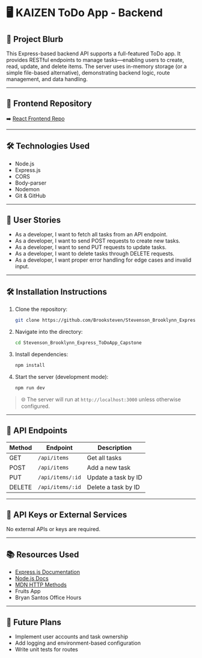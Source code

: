 # 🖥️ KAIZEN ToDo App - Backend

## 📖 Project Blurb

This Express-based backend API supports a full-featured ToDo app. It provides RESTful endpoints to manage tasks—enabling users to create, read, update, and delete items. The server uses in-memory storage (or a simple file-based alternative), demonstrating backend logic, route management, and data handling.

---

## 🔗 Frontend Repository

➡️ [React Frontend Repo](https://github.com/Brooksteven/Stevenson_Brooklynn_React_ToDoApp_Capstone)

---

## 🛠️ Technologies Used

- Node.js
- Express.js
- CORS
- Body-parser
- Nodemon
- Git & GitHub

---

## 👤 User Stories

- As a developer, I want to fetch all tasks from an API endpoint.
- As a developer, I want to send POST requests to create new tasks.
- As a developer, I want to send PUT requests to update tasks.
- As a developer, I want to delete tasks through DELETE requests.
- As a developer, I want proper error handling for edge cases and invalid input.

---

## 🛠️ Installation Instructions

1. Clone the repository:

    ```bash
    git clone https://github.com/Brooksteven/Stevenson_Brooklynn_Express_ToDoApp_Capstone.git
    ```

2. Navigate into the directory:

    ```bash
    cd Stevenson_Brooklynn_Express_ToDoApp_Capstone
    ```

3. Install dependencies:

    ```bash
    npm install
    ```

4. Start the server (development mode):

    ```bash
    npm run dev
    ```

> 🌐 The server will run at `http://localhost:3000` unless otherwise configured.

---

## 📡 API Endpoints

| Method | Endpoint         | Description              |
|--------|------------------|--------------------------|
| GET    | `/api/items`     | Get all tasks            |
| POST   | `/api/items`     | Add a new task           |
| PUT    | `/api/items/:id` | Update a task by ID      |
| DELETE | `/api/items/:id` | Delete a task by ID      |

---

## 🔑 API Keys or External Services

No external APIs or keys are required.

---

## 📚 Resources Used

- [Express.js Documentation](https://expressjs.com/)
- [Node.js Docs](https://nodejs.org/en/docs/)
- [MDN HTTP Methods](https://developer.mozilla.org/en-US/docs/Web/HTTP/Methods)
- Fruits App
- Bryan Santos Office Hours

---

## 🔮 Future Plans

- Implement user accounts and task ownership
- Add logging and environment-based configuration
- Write unit tests for routes
